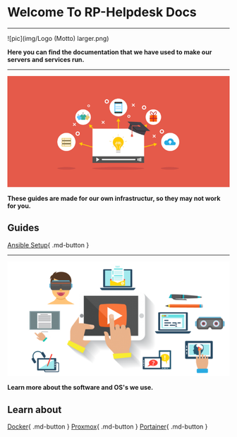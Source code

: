 # Welcome To RP-Helpdesk Docs

---------------

![pic](img/Logo (Motto) larger.png)

**Here you can find the documentation that we have used to make our servers and services run.**

---------------
![pic2](img/logo2.png)

**These guides are made for our own infrastructur, so they may not work for you.**
## Guides 

[Ansible Setup](/ansible-setup#Installation){ .md-button }

------------------
![pic1](img/logo3.png)

**Learn more about the software and OS's we use.**
## Learn about
[Docker](/docker#what_is_docker){ .md-button }
[Proxmox](/proxmox#what_is_proxmox){ .md-button }
[Portainer](/portainer#what_is_portainer){ .md-button }